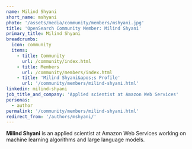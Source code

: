 ```yaml
---
name: Milind Shyani
short_name: mshyani
photo: '/assets/media/community/members/mshyani.jpg'
title: 'OpenSearch Community Member: Milind Shyani'
primary_title: Milind Shyani
breadcrumbs:
  icon: community
  items:
    - title: Community
      url: /community/index.html
    - title: Members
      url: /community/members/index.html
    - title: 'Milind Shyani&apos;s Profile'
      url: '/community/members/milind-shyani.html'
linkedin: milind-shyani
job_title_and_company: 'Applied scientist at Amazon Web Services'
personas:
  - author
permalink: '/community/members/milind-shyani.html'
redirect_from: '/authors/mshyani/'
---
```


**Milind Shyani** is an applied scientist at Amazon Web Services working on machine learning algorithms and large language models.